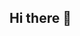 ## Hi there 👋

<!--

- My name is Göktan Arslan. I am intereated in coding. I am a freshman at Bilkent University in the CS department.
-->
